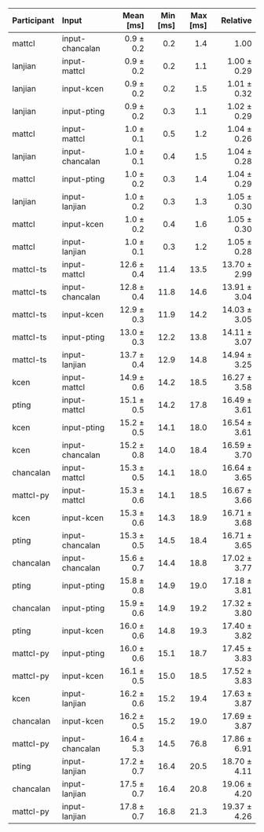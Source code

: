 | Participant | Input | Mean [ms] | Min [ms] | Max [ms] | Relative |
|:---|:---|---:|---:|---:|---:|
| mattcl | input-chancalan | 0.9 ± 0.2 | 0.2 | 1.4 | 1.00 |
| lanjian | input-mattcl | 0.9 ± 0.2 | 0.2 | 1.1 | 1.00 ± 0.29 |
| lanjian | input-kcen | 0.9 ± 0.2 | 0.2 | 1.5 | 1.01 ± 0.32 |
| lanjian | input-pting | 0.9 ± 0.2 | 0.3 | 1.1 | 1.02 ± 0.29 |
| mattcl | input-mattcl | 1.0 ± 0.1 | 0.5 | 1.2 | 1.04 ± 0.26 |
| lanjian | input-chancalan | 1.0 ± 0.1 | 0.4 | 1.5 | 1.04 ± 0.28 |
| mattcl | input-pting | 1.0 ± 0.2 | 0.3 | 1.4 | 1.04 ± 0.29 |
| lanjian | input-lanjian | 1.0 ± 0.2 | 0.3 | 1.3 | 1.05 ± 0.30 |
| mattcl | input-kcen | 1.0 ± 0.2 | 0.4 | 1.6 | 1.05 ± 0.30 |
| mattcl | input-lanjian | 1.0 ± 0.1 | 0.3 | 1.2 | 1.05 ± 0.28 |
| mattcl-ts | input-mattcl | 12.6 ± 0.4 | 11.4 | 13.5 | 13.70 ± 2.99 |
| mattcl-ts | input-chancalan | 12.8 ± 0.4 | 11.8 | 14.6 | 13.91 ± 3.04 |
| mattcl-ts | input-kcen | 12.9 ± 0.3 | 11.9 | 14.2 | 14.03 ± 3.05 |
| mattcl-ts | input-pting | 13.0 ± 0.3 | 12.2 | 13.8 | 14.11 ± 3.07 |
| mattcl-ts | input-lanjian | 13.7 ± 0.4 | 12.9 | 14.8 | 14.94 ± 3.25 |
| kcen | input-mattcl | 14.9 ± 0.6 | 14.2 | 18.5 | 16.27 ± 3.58 |
| pting | input-mattcl | 15.1 ± 0.5 | 14.2 | 17.8 | 16.49 ± 3.61 |
| kcen | input-pting | 15.2 ± 0.5 | 14.1 | 18.0 | 16.54 ± 3.61 |
| kcen | input-chancalan | 15.2 ± 0.8 | 14.0 | 18.4 | 16.59 ± 3.70 |
| chancalan | input-mattcl | 15.3 ± 0.5 | 14.1 | 18.0 | 16.64 ± 3.65 |
| mattcl-py | input-mattcl | 15.3 ± 0.6 | 14.1 | 18.5 | 16.67 ± 3.66 |
| kcen | input-kcen | 15.3 ± 0.6 | 14.3 | 18.9 | 16.71 ± 3.68 |
| pting | input-chancalan | 15.3 ± 0.5 | 14.5 | 18.4 | 16.71 ± 3.65 |
| chancalan | input-chancalan | 15.6 ± 0.7 | 14.4 | 18.8 | 17.02 ± 3.77 |
| pting | input-pting | 15.8 ± 0.8 | 14.9 | 19.0 | 17.18 ± 3.81 |
| chancalan | input-pting | 15.9 ± 0.6 | 14.9 | 19.2 | 17.32 ± 3.80 |
| pting | input-kcen | 16.0 ± 0.6 | 14.8 | 19.3 | 17.40 ± 3.82 |
| mattcl-py | input-pting | 16.0 ± 0.6 | 15.1 | 18.7 | 17.45 ± 3.83 |
| mattcl-py | input-kcen | 16.1 ± 0.5 | 15.0 | 18.5 | 17.52 ± 3.83 |
| kcen | input-lanjian | 16.2 ± 0.6 | 15.2 | 19.4 | 17.63 ± 3.87 |
| chancalan | input-kcen | 16.2 ± 0.5 | 15.2 | 19.0 | 17.69 ± 3.87 |
| mattcl-py | input-chancalan | 16.4 ± 5.3 | 14.5 | 76.8 | 17.86 ± 6.91 |
| pting | input-lanjian | 17.2 ± 0.7 | 16.4 | 20.5 | 18.70 ± 4.11 |
| chancalan | input-lanjian | 17.5 ± 0.7 | 16.4 | 20.8 | 19.06 ± 4.20 |
| mattcl-py | input-lanjian | 17.8 ± 0.7 | 16.8 | 21.3 | 19.37 ± 4.26 |
